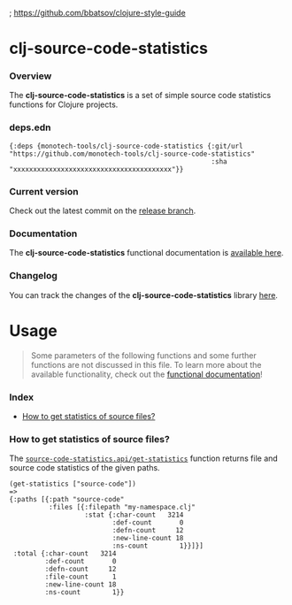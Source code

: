 


; https://github.com/bbatsov/clojure-style-guide


# clj-source-code-statistics

### Overview

The <strong>clj-source-code-statistics</strong> is a set of simple source code statistics functions for Clojure projects.

### deps.edn

```
{:deps {monotech-tools/clj-source-code-statistics {:git/url "https://github.com/monotech-tools/clj-source-code-statistics"
                                                   :sha     "xxxxxxxxxxxxxxxxxxxxxxxxxxxxxxxxxxxxxxxx"}}
```

### Current version

Check out the latest commit on the [release branch](https://github.com/monotech-tools/clj-source-code-statistics/tree/release).

### Documentation

The <strong>clj-source-code-statistics</strong> functional documentation is [available here](documentation/COVER.md).

### Changelog

You can track the changes of the <strong>clj-source-code-statistics</strong> library [here](CHANGES.md).

# Usage

> Some parameters of the following functions and some further functions are not discussed in this file.
  To learn more about the available functionality, check out the [functional documentation](documentation/COVER.md)!

### Index

- [How to get statistics of source files?](#how-to-get-statistics-of-source-code-files)

### How to get statistics of source files?

The [`source-code-statistics.api/get-statistics`](documentation/clj/source-code-statistics/API.md#get-statistics)
function returns file and source code statistics of the given paths.

```
(get-statistics ["source-code"])
=>
{:paths [{:path "source-code"
          :files [{:filepath "my-namespace.clj"
                   :stat {:char-count   3214
                          :def-count       0
                          :defn-count     12
                          :new-line-count 18
                          :ns-count        1}}]}]
 :total {:char-count   3214
         :def-count       0
         :defn-count     12
         :file-count      1
         :new-line-count 18
         :ns-count        1}}
```

